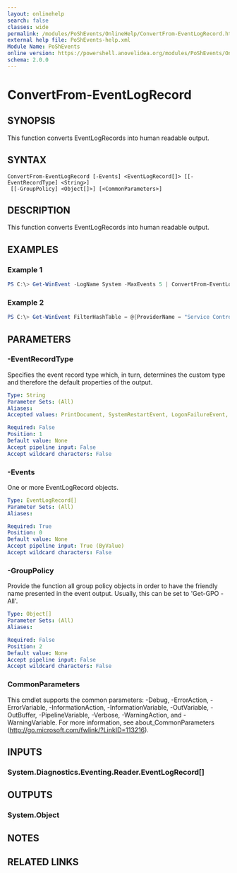 ```yaml
---
layout: onlinehelp
search: false
classes: wide
permalink: /modules/PoShEvents/OnlineHelp/ConvertFrom-EventLogRecord.html
external help file: PoShEvents-help.xml
Module Name: PoShEvents
online version: https://powershell.anovelidea.org/modules/PoShEvents/OnlineHelp/ConvertFrom-EventLogRecord.html
schema: 2.0.0
---
```


# ConvertFrom-EventLogRecord

## SYNOPSIS
This function converts EventLogRecords into human readable output.

## SYNTAX

```
ConvertFrom-EventLogRecord [-Events] <EventLogRecord[]> [[-EventRecordType] <String>]
 [[-GroupPolicy] <Object[]>] [<CommonParameters>]
```

## DESCRIPTION
This function converts EventLogRecords into human readable output.

## EXAMPLES

### Example 1
```powershell
PS C:\> Get-WinEvent -LogName System -MaxEvents 5 | ConvertFrom-EventLogRecord
```

### Example 2
```powershell
PS C:\> Get-WinEvent FilterHashTable = @{ProviderName = "Service Control Manager"} -MaxEvents 5 | ConvertFrom-EventLogRecord -EventRecordType ServiceEvent
```

## PARAMETERS

### -EventRecordType
Specifies the event record type which, in turn, determines the custom type and therefore the default properties of the output.

```yaml
Type: String
Parameter Sets: (All)
Aliases:
Accepted values: PrintDocument, SystemRestartEvent, LogonFailureEvent, OSVersionFromEvent, RemoteLogonEvent, ServiceEvent, GPOProcessingEvent, KMSClientEvent, KMSHostEvent, KMSHostLicenseCheckEvent

Required: False
Position: 1
Default value: None
Accept pipeline input: False
Accept wildcard characters: False
```

### -Events
One or more EventLogRecord objects.

```yaml
Type: EventLogRecord[]
Parameter Sets: (All)
Aliases:

Required: True
Position: 0
Default value: None
Accept pipeline input: True (ByValue)
Accept wildcard characters: False
```

### -GroupPolicy
Provide the function all group policy objects in order to have the friendly name presented in the event output. Usually, this can be set to 'Get-GPO -All'.

```yaml
Type: Object[]
Parameter Sets: (All)
Aliases:

Required: False
Position: 2
Default value: None
Accept pipeline input: False
Accept wildcard characters: False
```

### CommonParameters
This cmdlet supports the common parameters: -Debug, -ErrorAction, -ErrorVariable, -InformationAction, -InformationVariable, -OutVariable, -OutBuffer, -PipelineVariable, -Verbose, -WarningAction, and -WarningVariable.
For more information, see about_CommonParameters (http://go.microsoft.com/fwlink/?LinkID=113216).

## INPUTS

### System.Diagnostics.Eventing.Reader.EventLogRecord[]

## OUTPUTS

### System.Object

## NOTES

## RELATED LINKS
